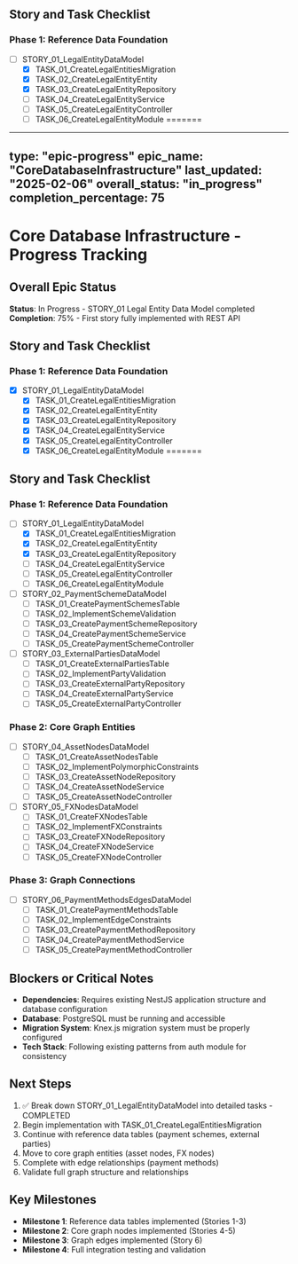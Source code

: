 ## Story and Task Checklist

### Phase 1: Reference Data Foundation
- [ ] STORY_01_LegalEntityDataModel
  - [x] TASK_01_CreateLegalEntitiesMigration
  - [x] TASK_02_CreateLegalEntityEntity
  - [x] TASK_03_CreateLegalEntityRepository
  - [ ] TASK_04_CreateLegalEntityService
  - [ ] TASK_05_CreateLegalEntityController
  - [ ] TASK_06_CreateLegalEntityModule
=======
---
type: "epic-progress"
epic_name: "CoreDatabaseInfrastructure"
last_updated: "2025-02-06"
overall_status: "in_progress"
completion_percentage: 75
---

# Core Database Infrastructure - Progress Tracking

## Overall Epic Status
**Status**: In Progress - STORY_01 Legal Entity Data Model completed
**Completion**: 75% - First story fully implemented with REST API

## Story and Task Checklist

### Phase 1: Reference Data Foundation
- [x] STORY_01_LegalEntityDataModel
  - [x] TASK_01_CreateLegalEntitiesMigration
  - [x] TASK_02_CreateLegalEntityEntity
  - [x] TASK_03_CreateLegalEntityRepository
  - [x] TASK_04_CreateLegalEntityService
  - [x] TASK_05_CreateLegalEntityController
  - [x] TASK_06_CreateLegalEntityModule
=======

## Story and Task Checklist

### Phase 1: Reference Data Foundation
- [ ] STORY_01_LegalEntityDataModel
  - [x] TASK_01_CreateLegalEntitiesMigration
  - [x] TASK_02_CreateLegalEntityEntity
  - [x] TASK_03_CreateLegalEntityRepository
  - [ ] TASK_04_CreateLegalEntityService
  - [ ] TASK_05_CreateLegalEntityController
  - [ ] TASK_06_CreateLegalEntityModule

- [ ] STORY_02_PaymentSchemeDataModel
  - [ ] TASK_01_CreatePaymentSchemesTable
  - [ ] TASK_02_ImplementSchemeValidation
  - [ ] TASK_03_CreatePaymentSchemeRepository
  - [ ] TASK_04_CreatePaymentSchemeService
  - [ ] TASK_05_CreatePaymentSchemeController

- [ ] STORY_03_ExternalPartiesDataModel
  - [ ] TASK_01_CreateExternalPartiesTable
  - [ ] TASK_02_ImplementPartyValidation
  - [ ] TASK_03_CreateExternalPartyRepository
  - [ ] TASK_04_CreateExternalPartyService
  - [ ] TASK_05_CreateExternalPartyController

### Phase 2: Core Graph Entities
- [ ] STORY_04_AssetNodesDataModel
  - [ ] TASK_01_CreateAssetNodesTable
  - [ ] TASK_02_ImplementPolymorphicConstraints
  - [ ] TASK_03_CreateAssetNodeRepository
  - [ ] TASK_04_CreateAssetNodeService
  - [ ] TASK_05_CreateAssetNodeController

- [ ] STORY_05_FXNodesDataModel
  - [ ] TASK_01_CreateFXNodesTable
  - [ ] TASK_02_ImplementFXConstraints
  - [ ] TASK_03_CreateFXNodeRepository
  - [ ] TASK_04_CreateFXNodeService
  - [ ] TASK_05_CreateFXNodeController

### Phase 3: Graph Connections
- [ ] STORY_06_PaymentMethodsEdgesDataModel
  - [ ] TASK_01_CreatePaymentMethodsTable
  - [ ] TASK_02_ImplementEdgeConstraints
  - [ ] TASK_03_CreatePaymentMethodRepository
  - [ ] TASK_04_CreatePaymentMethodService
  - [ ] TASK_05_CreatePaymentMethodController

## Blockers or Critical Notes
- **Dependencies**: Requires existing NestJS application structure and database configuration
- **Database**: PostgreSQL must be running and accessible
- **Migration System**: Knex.js migration system must be properly configured
- **Tech Stack**: Following existing patterns from auth module for consistency

## Next Steps
1. ✅ Break down STORY_01_LegalEntityDataModel into detailed tasks - COMPLETED
2. Begin implementation with TASK_01_CreateLegalEntitiesMigration
3. Continue with reference data tables (payment schemes, external parties)
4. Move to core graph entities (asset nodes, FX nodes)
5. Complete with edge relationships (payment methods)
6. Validate full graph structure and relationships

## Key Milestones
- **Milestone 1**: Reference data tables implemented (Stories 1-3)
- **Milestone 2**: Core graph nodes implemented (Stories 4-5)  
- **Milestone 3**: Graph edges implemented (Story 6)
- **Milestone 4**: Full integration testing and validation
